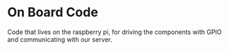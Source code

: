 # On Board Code

Code that lives on the raspberry pi, for driving the components with GPIO and communicating with our server.
